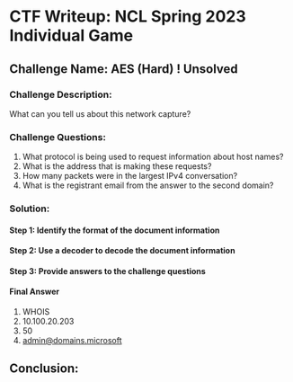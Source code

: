 # CTF Writeup: NCL Spring 2023 Individual Game

## Challenge Name: AES (Hard) ! Unsolved

### Challenge Description:

What can you tell us about this network capture?


### Challenge Questions:

1. What protocol is being used to request information about host names?
2. What is the address that is making these requests?
3. How many packets were in the largest IPv4 conversation?
4. What is the registrant email from the answer to the second domain?


### Solution:



#### Step 1: Identify the format of the document information



#### Step 2: Use a decoder to decode the document information



#### Step 3: Provide answers to the challenge questions

#### Final Answer

1. WHOIS
2. 10.100.20.203
3. 50
4. admin@domains.microsoft



## Conclusion:
